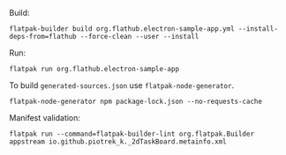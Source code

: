 Build:
```
flatpak-builder build org.flathub.electron-sample-app.yml --install-deps-from=flathub --force-clean --user --install
```

Run:
```
flatpak run org.flathub.electron-sample-app
```

To build `generated-sources.json` use `flatpak-node-generator`.

```
flatpak-node-generator npm package-lock.json --no-requests-cache
```

Manifest validation:
```
flatpak run --command=flatpak-builder-lint org.flatpak.Builder appstream io.github.piotrek_k._2dTaskBoard.metainfo.xml
```